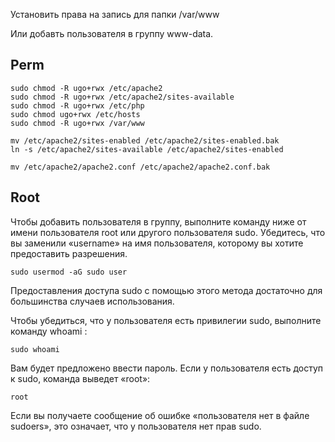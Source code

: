 
Установить права на запись для папки /var/www

Или добавть пользователя в группу www-data.

## Perm

    sudo chmod -R ugo+rwx /etc/apache2
    sudo chmod -R ugo+rwx /etc/apache2/sites-available
    sudo chmod -R ugo+rwx /etc/php
    sudo chmod ugo+rwx /etc/hosts
    sudo chmod -R ugo+rwx /var/www
    
    mv /etc/apache2/sites-enabled /etc/apache2/sites-enabled.bak
    ln -s /etc/apache2/sites-available /etc/apache2/sites-enabled
    
    mv /etc/apache2/apache2.conf /etc/apache2/apache2.conf.bak

## Root

Чтобы добавить пользователя в группу, выполните команду ниже от имени пользователя 
root или другого пользователя sudo. Убедитесь, что вы заменили «username» на имя 
пользователя, которому вы хотите предоставить разрешения.

    sudo usermod -aG sudo user

Предоставления доступа sudo с помощью этого метода достаточно для большинства 
случаев использования.

Чтобы убедиться, что у пользователя есть привилегии sudo, выполните команду whoami :

    sudo whoami

Вам будет предложено ввести пароль. Если у пользователя есть доступ к sudo, 
команда выведет «root»:

    root

Если вы получаете сообщение об ошибке «пользователя нет в файле sudoers», 
это означает, что у пользователя нет прав sudo.
